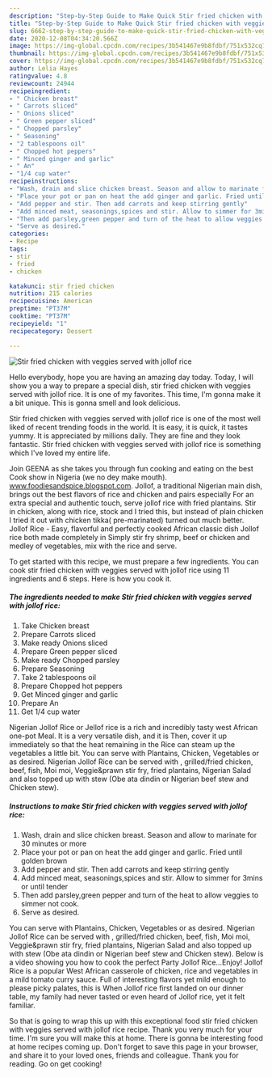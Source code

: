 ```yaml
---
description: "Step-by-Step Guide to Make Quick Stir fried chicken with veggies served with jollof rice"
title: "Step-by-Step Guide to Make Quick Stir fried chicken with veggies served with jollof rice"
slug: 6662-step-by-step-guide-to-make-quick-stir-fried-chicken-with-veggies-served-with-jollof-rice
date: 2020-12-08T04:34:20.566Z
image: https://img-global.cpcdn.com/recipes/3b541467e9b8fdbf/751x532cq70/stir-fried-chicken-with-veggies-served-with-jollof-rice-recipe-main-photo.jpg
thumbnail: https://img-global.cpcdn.com/recipes/3b541467e9b8fdbf/751x532cq70/stir-fried-chicken-with-veggies-served-with-jollof-rice-recipe-main-photo.jpg
cover: https://img-global.cpcdn.com/recipes/3b541467e9b8fdbf/751x532cq70/stir-fried-chicken-with-veggies-served-with-jollof-rice-recipe-main-photo.jpg
author: Lelia Hayes
ratingvalue: 4.8
reviewcount: 24944
recipeingredient:
- " Chicken breast"
- " Carrots sliced"
- " Onions sliced"
- " Green pepper sliced"
- " Chopped parsley"
- " Seasoning"
- "2 tablespoons oil"
- " Chopped hot peppers"
- " Minced ginger and garlic"
- " An"
- "1/4 cup water"
recipeinstructions:
- "Wash, drain and slice chicken breast. Season and allow to marinate for 30 minutes or more"
- "Place your pot or pan on heat the add ginger and garlic. Fried until golden brown"
- "Add pepper and stir. Then add carrots and keep stirring gently"
- "Add minced meat, seasonings,spices and stir. Allow to simmer for 3mins or until tender"
- "Then add parsley,green pepper and turn of the heat to allow veggies to simmer not cook."
- "Serve as desired."
categories:
- Recipe
tags:
- stir
- fried
- chicken

katakunci: stir fried chicken 
nutrition: 215 calories
recipecuisine: American
preptime: "PT37M"
cooktime: "PT37M"
recipeyield: "1"
recipecategory: Dessert

---
```



![Stir fried chicken with veggies served with jollof rice](https://img-global.cpcdn.com/recipes/3b541467e9b8fdbf/751x532cq70/stir-fried-chicken-with-veggies-served-with-jollof-rice-recipe-main-photo.jpg)

Hello everybody, hope you are having an amazing day today. Today, I will show you a way to prepare a special dish, stir fried chicken with veggies served with jollof rice. It is one of my favorites. This time, I'm gonna make it a bit unique. This is gonna smell and look delicious.

Stir fried chicken with veggies served with jollof rice is one of the most well liked of recent trending foods in the world. It is easy, it is quick, it tastes yummy. It is appreciated by millions daily. They are fine and they look fantastic. Stir fried chicken with veggies served with jollof rice is something which I've loved my entire life.

Join GEENA as she takes you through fun cooking and eating on the best Cook show in Nigeria (we no dey make mouth). www.foodiesandspice.blogspot.com. Jollof, a traditional Nigerian main dish, brings out the best flavors of rice and chicken and pairs especially For an extra special and authentic touch, serve jollof rice with fried plantains. Stir in chicken, along with rice, stock and I tried this, but instead of plain chicken I tried it out with chicken tikka( pre-marinated) turned out much better. Jollof Rice - Easy, flavorful and perfectly cooked African classic dish Jollof rice both made completely in Simply stir fry shrimp, beef or chicken and medley of vegetables, mix with the rice and serve.


To get started with this recipe, we must prepare a few ingredients. You can cook stir fried chicken with veggies served with jollof rice using 11 ingredients and 6 steps. Here is how you cook it.

<!--inarticleads1-->

##### The ingredients needed to make Stir fried chicken with veggies served with jollof rice:

1. Take  Chicken breast
1. Prepare  Carrots sliced
1. Make ready  Onions sliced
1. Prepare  Green pepper sliced
1. Make ready  Chopped parsley
1. Prepare  Seasoning
1. Take 2 tablespoons oil
1. Prepare  Chopped hot peppers
1. Get  Minced ginger and garlic
1. Prepare  An
1. Get 1/4 cup water


Nigerian Jollof Rice or Jellof rice is a rich and incredibly tasty west African one-pot Meal. It is a very versatile dish, and it is Then, cover it up immediately so that the heat remaining in the Rice can steam up the vegetables a little bit. You can serve with Plantains, Chicken, Vegetables or as desired. Nigerian Jollof Rice can be served with , grilled/fried chicken, beef, fish, Moi moi, Veggie&amp;prawn stir fry, fried plantains, Nigerian Salad and also topped up with stew (Obe ata dindin or Nigerian beef stew and Chicken stew). 

<!--inarticleads2-->

##### Instructions to make Stir fried chicken with veggies served with jollof rice:

1. Wash, drain and slice chicken breast. Season and allow to marinate for 30 minutes or more
1. Place your pot or pan on heat the add ginger and garlic. Fried until golden brown
1. Add pepper and stir. Then add carrots and keep stirring gently
1. Add minced meat, seasonings,spices and stir. Allow to simmer for 3mins or until tender
1. Then add parsley,green pepper and turn of the heat to allow veggies to simmer not cook.
1. Serve as desired.


You can serve with Plantains, Chicken, Vegetables or as desired. Nigerian Jollof Rice can be served with , grilled/fried chicken, beef, fish, Moi moi, Veggie&amp;prawn stir fry, fried plantains, Nigerian Salad and also topped up with stew (Obe ata dindin or Nigerian beef stew and Chicken stew). Below is a video showing you how to cook the perfect Party Jollof Rice…Enjoy! Jollof Rice is a popular West African casserole of chicken, rice and vegetables in a mild tomato curry sauce. Full of interesting flavors yet mild enough to please picky palates, this is When Jollof rice first landed on our dinner table, my family had never tasted or even heard of Jollof rice, yet it felt familiar. 

So that is going to wrap this up with this exceptional food stir fried chicken with veggies served with jollof rice recipe. Thank you very much for your time. I'm sure you will make this at home. There is gonna be interesting food at home recipes coming up. Don't forget to save this page in your browser, and share it to your loved ones, friends and colleague. Thank you for reading. Go on get cooking!
